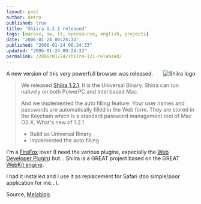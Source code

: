 ```yaml
---
layout: post
author: detro
published: true
title: "Shiira 1.2.1 released"
tags: [macosx, sw, it, opensource, english, projects]
date: "2006-01-24 00:24:33"
published: "2006-01-24 00:24:33"
updated: "2006-01-24 00:24:33"
permalink: /2006/01/24/shiira-121-released/
---
```


<img align="right" src="http://hmdt-web.net/shiira/English/res/img12_shiiraIcon.jpg" alt="Shiira logo" />
A new version of this very powerfull browser was released.
<blockquote>We released <a href="http://hmdt-web.net/shiira/en">Shiira 1.2.1</a>. It is the Universal Binary. Shiira can run natively on both PowerPC and Intel based Mac.

And we implemented the auto filling feature. Your user names and passwords are automatically filled in the Web form. They are stored in the Keychain which is a standard password management tool of Mac OS X.
What's new of 1.2.1
<ul>
<li>Build as Universal Binary</li>
<li>Implemented the auto filling</li>
</ul>
</blockquote>

I'm a <a href="http://www.mozilla.org/firefox">FireFox</a> lover (I need the various plugins, expecially the <a href="https://addons.mozilla.org/extensions/moreinfo.php?application=firefox&category=Developer%20Tools&numpg=10&id=60">Web Developer Plugin</a>) but... Shiira is a GREAT project based on the GREAT <a href="http://webkit.opendarwin.org/">WebKit engine</a>.

I had it installed and I use it as replacement for Safari (too simple/poor application for me...).

Source, <a href="http://www.melablog.it/post/1400/shiira-121">Melablog</a>.
